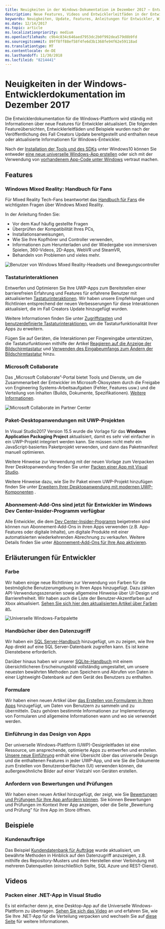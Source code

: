 ```yaml
---
title: Neuigkeiten in der Windows-Dokumentation im Dezember 2017 – Entwicklung von UWP-Apps
description: Neue Features, Videos und Entwicklerleitfäden in der Entwicklerdokumentation für Windows10 im Dezember2017
keywords: Neuigkeiten, Update, Features, Anleitungen für Entwickler, Windows10, Dezember
ms.date: 12/14/2017
ms.topic: article
ms.localizationpriority: medium
ms.openlocfilehash: c9b4c834c646aed7953dc2b0f992dea579d8b9fd
ms.sourcegitcommit: 89ff8ff88ef58f4fe6d3b1368fe94f62e59118ad
ms.translationtype: MT
ms.contentlocale: de-DE
ms.lasthandoff: 11/30/2018
ms.locfileid: "8214441"
---
```

# <a name="whats-new-in-the-windows-developer-docs-in-december-2017"></a>Neuigkeiten in der Windows-Entwicklerdokumentation im Dezember 2017

Die Entwicklerdokumentation für die Windows-Plattform wird ständig mit Informationen über neue Features für Entwickler aktualisiert. Die folgenden Featureübersichten, Entwicklerleitfäden und Beispiele wurden nach der Veröffentlichung des Fall Creators Update bereitgestellt und enthalten neue oder aktualisierte Informationen für Windows-Entwickler.

Nach der [Installation der Tools und des SDKs](http://go.microsoft.com/fwlink/?LinkId=821431) unter Windows10 können Sie entweder [eine neue universelle Windows-App erstellen](../get-started/create-uwp-apps.md) oder sich mit der Verwendung von [vorhandenem App-Code unter Windows](../porting/index.md) vertraut machen.

## <a name="features"></a>Features

### <a name="windows-mixed-reality-enthusiasts-guide"></a>Windows Mixed Reality: Handbuch für Fans

Für Mixed Reality Tech-Fans beantwortet das [Handbuch für Fans](https://docs.microsoft.com/en-us/windows/mixed-reality/enthusiast-guide/) die wichtigsten Fragen über Windows Mixed Reality. 

In der Anleitung finden Sie: 
- Vor dem Kauf häufig gestellte Fragen 
- Überprüfen der Kompatibilität Ihres PCs, 
- Installationsanweisungen, 
- Wie Sie Ihre Kopfhörer und Controller verwenden, 
- Informationen zum Herunterladen und der Wiedergabe von immersiven Spielen, 360-Videos, 2D-Apps, WebVR und SteamVR, 
- Behandeln von Problemen und vieles mehr.

![Benutzer von Windows Mixed Reality-Headsets und Bewegungscontroller](images/BeforeYouBegin-tile.jpg)

### <a name="keyboard-interactions"></a>Tastaturinteraktionen

Entwerfen und Optimieren Sie Ihre UWP-Apps zum Bereitstellen einer barrierefreien Erfahrung und Features für erfahrene Benutzer mit aktualisierten [Tastaturinteraktionen](../design/input/keyboard-interactions.md). Wir haben unsere Empfehlungen und Richtlinien entsprechend der neuen Verbesserungen für diese Interaktionen aktualisiert, die im Fall Creators Update hinzugefügt wurden.

Weitere Informationen finden Sie unter [Zugriffstasten](../design/input/keyboard-accelerators.md) und [benutzerdefinierte Tastaturinteraktionen](../design/input/custom-keyboard-interactions.md), um die Tastaturfunktionalität Ihrer Apps zu erweitern.

Fügen Sie auf Geräten, die Interaktionen per Fingereingabe unterstützen, die Tastaturfunktionen mithilfe der Artikel [Reagieren auf die Anzeige der Bildschirmtastatur](../design/input/respond-to-the-presence-of-the-touch-keyboard.md) und [Verwenden des Eingabeumfangs zum Ändern der Bildschirmtastatur](../design/input/use-input-scope-to-change-the-touch-keyboard.md) hinzu.

### <a name="microsoft-collaborate"></a>Microsoft Collaborate

Das „Microsoft Collaborate”-Portal bietet Tools und Dienste, um die Zusammenarbeit der Entwickler im Microsoft-Ökosystem durch die Freigabe von Engineering Systems-Arbeitsaufgaben (Fehler, Features usw.) und die Verteilung von Inhalten (Builds, Dokumente, Spezifikationen). [Weitere Informationen](https://docs.microsoft.com/en-us/collaborate).

![Microsoft Collaborate im Partner Center](images/microsoft_collaborate_screenshot.PNG)

### <a name="package-desktop-applications-with-uwp-projects"></a>Paket-Desktopanwendungen mit UWP-Projekten

In Visual Studio2017 Version 15.5 wurde die Vorlage für das **Windows Application Packaging Project** aktualisiert, damit es sehr viel einfacher in ein UWP-Projekt integriert werden kann. Sie müssen nicht mehr ein JavaScript-basiertes Paketprojekt verwenden, und dann das Paketmanifest manuell optimieren.  

Weitere Hinweise zur Verwendung mit der neuen Vorlage zum Verpacken Ihrer Desktopanwendung finden Sie unter [Packen einer App mit Visual Studio](https://docs.microsoft.com/en-us/windows/uwp/porting/desktop-to-uwp-packaging-dot-net).

Weitere Hinweise dazu, wie Sie Ihr Paket einem UWP-Projekt hinzufügen finden Sie unter [Erweitern Ihrer Desktopanwendung mit modernen UWP-Komponenten](https://docs.microsoft.com/windows/uwp/porting/desktop-to-uwp-extend) .

### <a name="subscription-add-ons-are-now-available-to-developers-in-the-windows-dev-center-insider-program"></a>Abonnement-Add-Ons sind jetzt für Entwickler im Windows Dev Center-Insider-Programm verfügbar

Alle Entwickler, die dem [Dev Center-Insider-Programm](../publish/dev-center-insider-program.md) beigetreten sind können nun Abonnement-Add-Ons in ihren Apps verwenden (z.B. App-Features oder digitale Inhalte), um digitale Produkte mit einer automatisierten wiederkehrenden Abrechnung zu verkaufen. Weitere Details finden Sie unter [Abonnement-Add-Ons für Ihre App aktivieren](../monetize/enable-subscription-add-ons-for-your-app.md).

## <a name="developer-guidance"></a>Erläuterungen für Entwickler

### <a name="color"></a>Farbe

Wir haben einige neue Richtlinien zur Verwendung von Farben für die bestmögliche Benutzerumgebung in Ihren Apps hinzugefügt. Dazu zählen API-Verwendungsszenarien sowie allgemeine Hinweise über UI-Design und Barrierefreiheit. Wir haben auch die Liste der Benutzer-Akzentfarben auf Xbox aktualisiert. [Sehen Sie sich hier den aktualisierten Artikel über Farben an.](../design/style/color.md)

![Universelle Windows-Farbpalette](../design/basics/images/colors.png)

### <a name="data-access-guides"></a>Handbücher über den Datenzugriff

Wir haben ein [SQL Server-Handbuch](../data-access/sql-server-databases.md) hinzugefügt, um zu zeigen, wie Ihre App direkt auf eine SQL Server-Datenbank zugreifen kann. Es ist keine Dienstebene erforderlich.

Darüber hinaus haben wir unserer [SQLite-Handbuch](../data-access/sqlite-databases.md) mit einem übersichtlicheren Erscheinungsbild vollständig umgestaltet, um unsere neuesten bewährten Methoden zum Speichern und Abrufen von Daten in einer Lightweight-Datenbank auf dem Gerät des Benutzers zu enthalten.

### <a name="forms"></a>Formulare

Wir haben einen neuen Artikel über [das Erstellen von Formularen in Ihren Apps](../design/controls-and-patterns/forms.md) hinzugefügt, um Daten von Benutzern zu sammeln und zu übermitteln. Dazu gehören bestimmte Informationen zur Implementierung von Formularen und allgemeine Informationen wann und wo sie verwendet werden.

### <a name="intro-to-app-design"></a>Einführung in das Design von Apps

Der universelle Windows-Plattform (UWP)-Designleitfaden ist eine Ressource, um ansprechende, optimierte Apps zu entwerfen und erstellen. [Unsere neue Einführung](../design/basics/design-and-ui-intro.md) enthält eine Übersicht über das universelle Design und die enthaltenen Features in jeder UWP-App, und wie Sie die Dokumente zum Erstellen von Benutzeroberflächen (UI) verwenden können, die außergewöhnliche Bilder auf einer Vielzahl von Geräten erstellen.


### <a name="request-ratings-and-reviews"></a>Anfordern von Bewertungen und Prüfungen

Wir haben einen neuen Artikel hinzugefügt, der zeigt, wie Sie [Bewertungen und Prüfungen für Ihre App anfordern können](../monetize/request-ratings-and-reviews.md). Sie können Bewertungen und Prüfungen im Kontext Ihrer App anzeigen, oder die Seite „Bewertung und Prüfung” für Ihre App im Store öffnen.

## <a name="samples"></a>Beispiele

### <a name="customer-orders"></a>Kundenaufträge

Das Beispiel [Kundendatenbank für Aufträge](https://github.com/Microsoft/Windows-appsample-customers-orders-database) wurde aktualisiert, um bewährte Methoden in Hinblick auf den Datenzugriff anzuzeigen, z.B. mithilfe des Repository-Musters und dem Herstellen einer Verbindung mit mehreren Datenquellen (einschließlich Sqlite, SQL Azure und REST-Dienst).

## <a name="videos"></a>Videos

### <a name="package-a-net-app-in-visual-studio"></a>Packen einer .NET-App in Visual Studio

Es ist einfacher denn je, eine Desktop-App auf die Universelle Windows-Plattform zu übertragen. [Sehen Sie sich das Video](https://www.youtube.com/watch?v=fJkbYPyd08w) an und erfahren Sie, wie Sie Ihre .NET-App für die Verteilung verpacken und wechseln Sie auf [diese Seite](../porting/desktop-to-uwp-packaging-dot-net.md) für weitere Informationen.